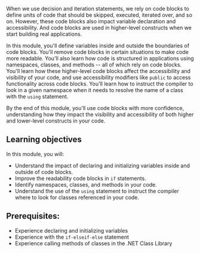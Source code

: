 When we use decision and iteration statements, we rely on code blocks to define units of code that should be skipped, executed, iterated over, and so on. However, these code blocks also impact variable declaration and accessibility. And code blocks are used in higher-level constructs when we start building real applications.

In this module, you'll define variables inside and outside the boundaries of code blocks. You'll remove code blocks in certain situations to make code more readable. You'll also learn how code is structured in applications using namespaces, classes, and methods -- all of which rely on code blocks. You'll learn how these higher-level code blocks affect the accessibility and visibility of your code, and use accessibility modifiers like `public` to access functionality across code blocks. You'll learn how to instruct the compiler to look in a given namespace when it needs to resolve the name of a class with the `using` statement.

By the end of this module, you'll use code blocks with more confidence, understanding how they impact the visibility and accessibility of both higher and lower-level constructs in your code.

## Learning objectives

In this module, you will:

- Understand the impact of declaring and initializing variables inside and outside of code blocks.
- Improve the readability code blocks in `if` statements.
- Identify namespaces, classes, and methods in your code.
- Understand the use of the `using` statement to instruct the compiler where to look for classes referenced in your code.

## Prerequisites:

- Experience declaring and initializing variables
- Experience with the `if-elseif-else` statement
- Experience calling methods of classes in the .NET Class Library
